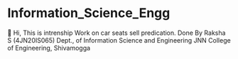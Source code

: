 # Information_Science_Engg
👋 Hi, This is intrenship Work on car seats sell predication.  Done By Raksha S (4JN20IS065)
Dept., of Information Science and Engineering
JNN College of Engineering, Shivamogga
